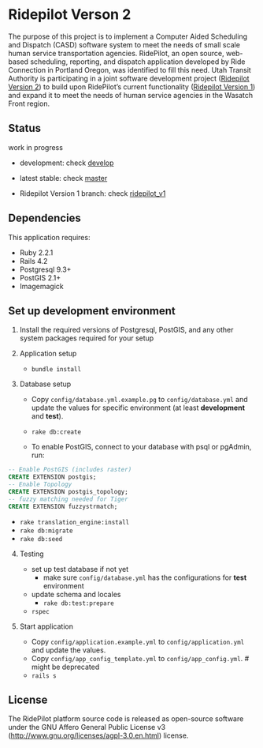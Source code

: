 Ridepilot Verson 2
================

The purpose of this project is to implement a Computer Aided Scheduling and Dispatch (CASD) software system to meet the needs of small scale human service transportation agencies. RidePilot, an open source, web-based scheduling, reporting, and dispatch application developed by Ride Connection in Portland Oregon, was identified to fill this need. Utah Transit Authority is participating in a joint software development project ([Ridepilot Version 2](https://ridepilot.camsys-apps.com)) to build upon RidePilot’s current functionality ([Ridepilot Version 1](https://github.com/rideconnection/ridepilot)) and expand it to meet the needs of human service agencies in the Wasatch Front region. 

Status
-------------
work in progress

- development: check [develop](https://github.com/camsys/ridepilot/tree/develop)

- latest stable: check [master](https://github.com/camsys/ridepilot/tree/master)

- Ridepilot Version 1 branch: check [ridepilot\_v1](https://github.com/camsys/ridepilot/tree/ridepilot_v1)

Dependencies
-------------

This application requires:

- Ruby 2.2.1
- Rails 4.2
- Postgresql 9.3+
- PostGIS 2.1+
- Imagemagick

Set up development environment
-------------

1. Install the required versions of Postgresql, PostGIS, and any other system packages required for your setup

2. Application setup
    - `bundle install`

3. Database setup

    - Copy `config/database.yml.example.pg` to `config/database.yml` and update the values for specific environment (at least __development__ and __test__).

    - `rake db:create`

    - To enable PostGIS, connect to your database with psql or pgAdmin, run:
  ```sql
  -- Enable PostGIS (includes raster)
  CREATE EXTENSION postgis;
  -- Enable Topology
  CREATE EXTENSION postgis_topology;
  -- fuzzy matching needed for Tiger
  CREATE EXTENSION fuzzystrmatch;
  ```
   - `rake translation_engine:install`
   - `rake db:migrate`
   - `rake db:seed`

4. Testing
    - set up test database if not yet
      - make sure `config/database.yml` has the configurations for __test__ environment
    - update schema and locales
      - `rake db:test:prepare`
    - `rspec`

5. Start application
    - Copy `config/application.example.yml` to `config/application.yml` and update the values.
    - Copy `config/app_config_template.yml` to `config/app_config.yml`. # might be deprecated
    - `rails s`

License
-------
  The RidePilot platform source code is released as open-source software under the GNU Affero General Public License v3 (http://www.gnu.org/licenses/agpl-3.0.en.html) license.